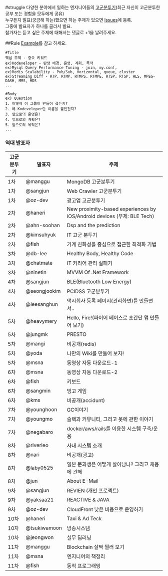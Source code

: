 #struggle
다양한 분야에서 일하는 엔지니어들의 [고군분투기](https://kodeveloper.com/category/struggle/)(최근 자신이 고군분투한 공부 또는 경험을 모두에게 공유)<br />
누구든지 발표(궁금해 하는)했으면 하는 주제가 있으면 [Issues](https://github.com/kodevops/struggle/issues)에 등록.<br />
그중에 발표자가 하나를 골라서 발표.<br />
참가자는 듣고 싶은 주제에 대해서는 댓글로 +1을 날려주세요.<br />

##Rule
[Example](https://github.com/kodevops/struggle/issues/1)를 참고 하세요.<br />
```
#Title
핵심 주제 - 중요 키워드
ex)Kodeveloper - 탄생 배경, 운영, 계획, 목적
ex)Mysql Query Performance Tuning - join, my.conf, 
ex)Redis Scalability - Pub/Sub, Horizontal, queue, cluster
ex)Streaming Diff - RTP, RTMP, RTMPS, RTMPE, RTSP, RTSP, HLS, MPEG-DASH, MMS, HDS
...

#Body
ex) Question
1. 어떻게 이 그룹이 만들어 졌는지?
2. 왜 Kodeveloper란 이름을 붙인건지?
3. 앞으로의 운영은?
4. 앞으로의 계획은?
5. 앞으로의 목적은?
...
```

### 역대 발표자
| 고군분투기 | 발표자 | 주제 |
| --- | --- | --- |
| 1차 | @manggu | 	MongoDB 고군분투기 |
| 1차 | @sangjun | 	Web Crawler 고군분투기 |
| 1차 | @oz-dev | 	광고업 고군분투기 |
| 2차 | @haneri | 	New proximity-based experiences by iOS/Android devices (부제: BLE Tech) |
| 2차 | @ahn-soohan | 	Dsp and the prediction |
| 2차 | @kimsuhyuk | 	IT 고군 분투기 |
| 2차 | @fish | 	기계 친화성을 중심으로 접근한 최적화 기법 |
| 3차 | @db-lee | 	Healthy Body, Healthy Code |
| 3차 | @chatmate | 	IT 커리어 관리 실패기 |
| 3차 | @ninetin | 	MVVM Of .Net Framework |
| 4차 | @sangjun | 	BLE(Bluetooth Low Energy) |
| 4차 | @seongjookim | 	PCIDSS 고군분투기 |
| 4차 | @leesanghun | 	택시회사 등록 페이지(관리화면)를 만들면서.. |
| 5차 | @heavymery | 	Hello, Fire!(파이어 베이스로 초간단 앱 만들어 보기) |
| 5차 | @jungmk | 	PRESTO |
| 5차 | @mangi | 	비공개(redis) |
| 5차 | @yoda | 	나만의 Wiki를 만들어 보자! |
| 5차 | @msna | 	동영상 자동 다운로드-1 |
| 6차 | @msna | 	동영상 자동 다운로드-2 |
| 6차 | @fish | 	키보드 |
| 6차 | @sangmin | 	빙고 게임 |
| 6차 | @kms | 	비공개(accidunt) |
| 7차 | @younghoon | 	GC이야기 |
| 7차 | @youngmo | 	슬랙과 커뮤니티, 그리고 봇에 관한 이야기 |
| 7차 | @negabaro | 	docker/aws/rails를 이용한 시스템 구축/운용 |
| 8차 | @riverleo | 	사내 시스템 소개 |
| 8차 | @nari | 	비공개(광고) |
| 8차 | @laby0525 | 	일본 문과생은 어떻게 살아남나? 그리고 채용에 관해  |
| 8차 | @jun | 	About E-Mail  |
| 9차 | @sangjun | REVIEN (개인 프로젝트) |
| 9차 | @yaksaa21 | REACTIVE & JAVA |
| 9차 | @oz-dev | CloudFront 낮은 비용으로 운영하기 |
| 10차 | @haneri | Taxi & Ad Teck |
| 10차 | @tsukiwamoon | 방송시스템 |
| 10차 | @jeongwon | 실무 딥러닝 |
| 11차 | @manggu | Blockchain 살짝 찔러 보기 |
| 11차 | @msna | 엔지니어의 책정리 |
| 11차 | @fish | 동적 프로그래밍 |

